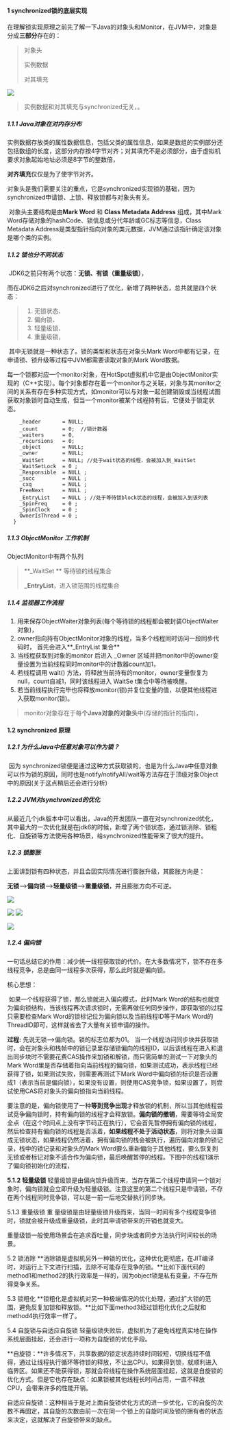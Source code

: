 #### 1 synchronized锁的底层实现

​	在理解锁实现原理之前先了解一下Java的对象头和Monitor，在JVM中，对象是分成**三部分**存在的：

> 对象头 
>
> 实例数据 
>
> 对其填充

![](https://gitee.com/lalalaxiaowifi/pictures/raw/master/image/1.jpg)

> 实例数据和对其填充与synchronized无关，。

##### 1.1.1  Java对象在对内存分布

​	实例数据存放类的属性数据信息，包括父类的属性信息，如果是数组的实例部分还包括数组的长度，这部分内存按4字节对齐；对其填充不是必须部分，由于虚拟机要求对象起始地址必须是8字节的整数倍，

**对齐填充**仅仅是为了使字节对齐。

​	对象头是我们需要关注的重点，它是synchronized实现锁的基础，因为synchronized申请锁、上锁、释放锁都与对象头有关。

​	对象头主要结构是由**Mark Word** 和 **Class Metadata Address** 组成，其中Mark Word存储对象的hashCode、锁信息或分代年龄或GC标志等信息，Class Metadata Address是类型指针指向对象的类元数据，JVM通过该指针确定该对象是哪个类的实例。

##### 1.1.2 锁也分不同状态

​	JDK6之前只有两个状态：**无锁、有锁（重量级锁）**，

  而在JDK6之后对synchronized进行了优化，新增了两种状态，总共就是四个状态：

> 1. 无锁状态、
> 2. 偏向锁、
> 3. 轻量级锁、
> 4. 重量级锁，

​	其中无锁就是一种状态了。锁的类型和状态在对象头Mark Word中都有记录，在申请锁、锁升级等过程中JVM都需要读取对象的Mark Word数据。

​		每一个锁都对应一个monitor对象，在HotSpot虚拟机中它是由ObjectMonitor实现的（C++实现）。每个对象都存在着一个monitor与之关联，对象与其monitor之间的关系有存在多种实现方式，如monitor可以与对象一起创建销毁或当线程试图获取对象锁时自动生成，但当一个monitor被某个线程持有后，它便处于锁定状态。

```ObjectMonitor() {
    _header       = NULL;
    _count        = 0;  //锁计数器
    _waiters      = 0,
    _recursions   = 0;
    _object       = NULL;
    _owner        = NULL;
    _WaitSet      = NULL; //处于wait状态的线程，会被加入到_WaitSet
    _WaitSetLock  = 0 ;
    _Responsible  = NULL ;
    _succ         = NULL ;
    _cxq          = NULL ;
    FreeNext      = NULL ;
    _EntryList    = NULL ; //处于等待锁block状态的线程，会被加入到该列表
    _SpinFreq     = 0 ;
    _SpinClock    = 0 ;
    OwnerIsThread = 0 ;
  } 
```

##### 1.1.3 ObjectMonitor 工作机制

  ObjectMonitor中有两个队列

> **_WaitSet **     等待锁的线程集合
>
> **_EntryList**，进入锁范围的线程集合

##### 1.1.4  监视器工作流程

1. 用来保存ObjectWaiter对象列表(每个等待锁的线程都会被封装ObjectWaiter对象)，
2.  owner指向持有ObjectMonitor对象的线程，当多个线程同时访问一段同步代码时， 首先会进入**_EntryList 集合**
3. 当线程获取到对象的monitor 后进入 _Owner 区域并把monitor中的owner变量设置为当前线程同时monitor中的计数器count加1，
4. 若线程调用 wait() 方法，将释放当前持有的monitor，owner变量恢复为null，count自减1，同时该线程进入 WaitSe t集合中等待被唤醒。
5. 若当前线程执行完毕也将释放monitor(锁)并复位变量的值，以便其他线程进入获取monitor(锁)。

>   monitor对象存在于每**个Java对象的对象头**中(存储的指针的指向)，





#### 1.2 synchronized 原理

##### 1.2.1 为什么Java中任意对象可以作为锁？

​		因为 synchronized锁便是通过这种方式获取锁的，也是为什么Java中任意对象可以作为锁的原因，同时也是notify/notifyAll/wait等方法存在于顶级对象Object中的原因(关于这点稍后还会进行分析)

##### 1.2.2  JVM对synchronized的优化

​		从最近几个jdk版本中可以看出，Java的开发团队一直在对synchronized优化，其中最大的一次优化就是在jdk6的时候，新增了两个锁状态，通过锁消除、锁粗化、自旋锁等方法使用各种场景，给synchronized性能带来了很大的提升。

##### 1.2.3 锁膨胀

上面讲到锁有四种状态，并且会因实际情况进行膨胀升级，其膨胀方向是：

**无锁**——>**偏向锁**——>**轻量级锁**——>**重量级锁**，并且膨胀方向不可逆。

![](https://gitee.com/lalalaxiaowifi/pictures/raw/master/image/1.jpg)

![](https://gitee.com/lalalaxiaowifi/pictures/raw/master/image/4.png)
![](https://gitee.com/lalalaxiaowifi/pictures/raw/master/image/2.png)

![](https://gitee.com/lalalaxiaowifi/pictures/raw/master/image/3.png)

##### 1.2.4 偏向锁

一句话总结它的作用：减少统一线程获取锁的代价。在大多数情况下，锁不存在多线程竞争，总是由同一线程多次获得，那么此时就是偏向锁。

核心思想：

​		如果一个线程获得了锁，那么锁就进入偏向模式，此时Mark Word的结构也就变为偏向锁结构，当该线程再次请求锁时，无需再做任何同步操作，即获取锁的过程只需要检查Mark Word的锁标记位为偏向锁以及当前线程ID等于Mark Word的ThreadID即可，这样就省去了大量有关锁申请的操作。

**过程:**  先说无锁—>偏向锁。锁的标志位都为01。
		当一个线程访问同步块并获取锁时，会在对象头和栈帧中的锁记录里存储锁偏向的线程ID，以后该线程在进入和退出同步块时不需要花费CAS操作来加锁和解锁，而只需简单的测试一下对象头的Mark Word里是否存储着指向当前线程的偏向锁，如果测试成功，表示线程已经获得了锁，如果测试失败，则需要再测试下Mark Word中偏向锁的标识是否设置成1（表示当前是偏向锁），如果没有设置，则使用CAS竞争锁，如果设置了，则尝试使用CAS将对象头的偏向锁指向当前线程。

​			要注意的是，偏向锁使用了一种**等到竞争出现**才释放锁的机制，所以当其他线程尝试竞争偏向锁时，持有偏向锁的线程才会释放锁。**偏向锁的撤销**，需要等待全局安全点（在这个时间点上没有字节码正在执行），它会首先暂停拥有偏向锁的线程，然后检查持有偏向锁的线程是否活着，**如果线程不处于活动状态**，则将对象头设置成无锁状态，如果线程仍然活着，拥有偏向锁的栈会被执行，遍历偏向对象的锁记录，栈中的锁记录和对象头的Mark Word要么重新偏向于其他线程，要么恢复到无锁或者标记对象不适合作为偏向锁，最后唤醒暂停的线程。下图中的线程1演示了偏向锁初始化的流程， 

**5.1.2 轻量级锁**
轻量级锁是由偏向锁升级而来，当存在第二个线程申请同一个锁对象时，偏向锁就会立即升级为轻量级锁。注意这里的第二个线程只是申请锁，不存在两个线程同时竞争锁，可以是一前一后地交替执行同步块。

5.1.3 重量级锁
重	量级锁是由轻量级锁升级而来，当同一时间有多个线程竞争锁时，锁就会被升级成重量级锁，此时其申请锁带来的开销也就变大。

重量级锁一般使用场景会在追求吞吐量，同步块或者同步方法执行时间较长的场景。

5.2 锁消除
**消除锁是虚拟机另外一种锁的优化，这种优化更彻底，在JIT编译时，对运行上下文进行扫描，去除不可能存在竞争的锁。**比如下面代码的method1和method2的执行效率是一样的，因为object锁是私有变量，不存在所得竞争关系。



5.3 锁粗化
**锁粗化是虚拟机对另一种极端情况的优化处理，通过扩大锁的范围，避免反复加锁和释放锁。**比如下面method3经过锁粗化优化之后就和method4执行效率一样了。



5.4 自旋锁与自适应自旋锁
轻量级锁失败后，虚拟机为了避免线程真实地在操作系统层面挂起，还会进行一项称为自旋锁的优化手段。

**自旋锁：**许多情况下，共享数据的锁定状态持续时间较短，切换线程不值得，通过让线程执行循环等待锁的释放，不让出CPU。如果得到锁，就顺利进入临界区。如果还不能获得锁，那就会将线程在操作系统层面挂起，这就是自旋锁的优化方式。但是它也存在缺点：如果锁被其他线程长时间占用，一直不释放CPU，会带来许多的性能开销。

自适应自旋锁：这种相当于是对上面自旋锁优化方式的进一步优化，它的自旋的次数不再固定，其自旋的次数由前一次在同一个锁上的自旋时间及锁的拥有者的状态来决定，这就解决了自旋锁带来的缺点。
